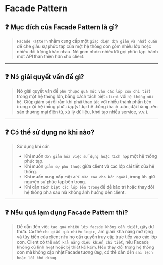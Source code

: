 # Facade Pattern

## ❓ Mục đích của Facade Pattern là gì?

> `Facade Pattern` nhằm cung cấp một `giao diện đơn giản và nhất quán` để che giấu sự phức tạp của một hệ thống con gồm nhiều lớp hoặc nhiều đối tượng khác nhau. Nó gom nhóm nhiều lời gọi phức tạp thành một API thân thiện hơn cho client.

---

## ❓ Nó giải quyết vấn đề gì?

> Nó giải quyết vấn đề `phụ thuộc quá mức vào các lớp con chi tiết` trong một hệ thống lớn, bằng cách tách biệt `client` với `hệ thống nội bộ`. Giúp giảm sự rối rắm khi phải thao tác với nhiều thành phần bên trong một hệ thống phức tạp(ví dụ: hệ thống thanh toán, đặt hàng trên sàn thương mại điện tử, xử lý dữ liệu, khởi tạo nhiều service, v.v.).

---

## ❓ Có thể sử dụng nó khi nào?

> Sử dụng khi cần:
>
> - Khi muốn `đơn giản hóa việc sử dụng hoặc tích hợp` một hệ thống phức tạp.
> - Khi muốn `giảm sự phụ thuộc` giữa client và các lớp chi tiết của hệ thống.
> - Khi muốn cung cấp một `API mức cao cho bên ngoài`, trong khi giữ nguyên sự phức tạp bên trong.
> - Khi cần `tách biệt các lớp bên trong` để dễ bảo trì hoặc thay đổi hệ thống phía sau mà không ảnh hưởng đến client.

---

## ❓ Nếu quá lạm dụng Facade Pattern thì?

> Dễ dẫn đến việc `tạo quá nhiều lớp facade không cần thiết`, gây dư thừa.
> Có thể `che giấu quá nhiều logic`, làm giảm khả năng mở rộng và tùy biến của client nếu họ cần quyền truy cập trực tiếp vào các lớp con.
> Client có thể `mất khả năng điều khiển chi tiết`, nếu Facade không đủ linh hoạt hoặc bị thiết kế kém.
> Nếu thay đổi trong hệ thống con mà không cập nhật Facade tương ứng, có thể dẫn đến `sai lệch hoặc lỗi khó debug`.
